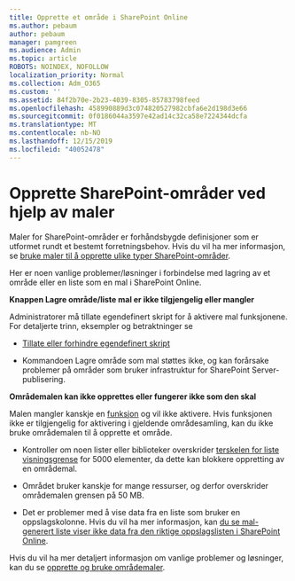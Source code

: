 ```yaml
---
title: Opprette et område i SharePoint Online
ms.author: pebaum
author: pebaum
manager: pamgreen
ms.audience: Admin
ms.topic: article
ROBOTS: NOINDEX, NOFOLLOW
localization_priority: Normal
ms.collection: Adm_O365
ms.custom: ''
ms.assetid: 84f2b70e-2b23-4039-8305-85783798feed
ms.openlocfilehash: 458990889d3c074820527982cbfa6e2d198d3e66
ms.sourcegitcommit: 0f0186044a3597e42ad14c32ca58e7224344dcfa
ms.translationtype: MT
ms.contentlocale: nb-NO
ms.lasthandoff: 12/15/2019
ms.locfileid: "40052478"
---
```

# <a name="create-sharepoint-sites-using-templates"></a>Opprette SharePoint-områder ved hjelp av maler

Maler for SharePoint-områder er forhåndsbygde definisjoner som er utformet rundt et bestemt forretningsbehov. Hvis du vil ha mer informasjon, se [bruke maler til å opprette ulike typer SharePoint-områder](https://support.office.com/article/using-templates-to-create-different-kinds-of-sharepoint-sites-449eccec-ff99-4cf3-b62e-dcfee37e8da4).

Her er noen vanlige problemer/løsninger i forbindelse med lagring av et område eller en liste som en mal i SharePoint Online. 

**Knappen Lagre område/liste mal er ikke tilgjengelig eller mangler**

Administratorer må tillate egendefinert skript for å aktivere mal funksjonene. For detaljerte trinn, eksempler og betraktninger se 

- [Tillate eller forhindre egendefinert skript](https://docs.microsoft.com/sharepoint/allow-or-prevent-custom-script)

- Kommandoen Lagre område som mal støttes ikke, og kan forårsake problemer på områder som bruker infrastruktur for SharePoint Server-publisering.

**Områdemalen kan ikke opprettes eller fungerer ikke som den skal**

Malen mangler kanskje en [funksjon](https://social.technet.microsoft.com/wiki/contents/articles/14423.sharepoint-2013-existing-features-guid.aspx) og vil ikke aktivere. Hvis funksjonen ikke er tilgjengelig for aktivering i gjeldende områdesamling, kan du ikke bruke områdemalen til å opprette et område.

- Kontroller om noen lister eller biblioteker overskrider [terskelen for liste visningsgrense](https://support.office.com/article/Manage-large-lists-and-libraries-in-SharePoint-B8588DAE-9387-48C2-9248-C24122F07C59) for 5000 elementer, da dette kan blokkere oppretting av en områdemal.

- Området bruker kanskje for mange ressurser, og derfor overskrider områdemalen grensen på 50 MB.


- Det er problemer med å vise data fra en liste som bruker en oppslagskolonne. Hvis du vil ha mer informasjon, kan [du se mal-generert liste viser ikke data fra den riktige oppslagslisten i SharePoint Online](https://docs.microsoft.com/sharepoint/support/lists-and-libraries/template-generated-list-incorrect-data).

Hvis du vil ha mer detaljert informasjon om vanlige problemer og løsninger, kan du se [opprette og bruke områdemaler](https://support.office.com/article/Create-and-use-site-templates-60371B0F-00E0-4C49-A844-34759EBDD989).




